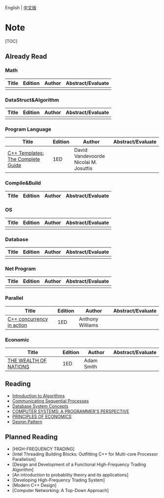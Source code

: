 English | [中文版](README_zh.md)

# Note

[TOC]



## Already Read

### Math

| Title | Edition | Author | Abstract/Evaluate |
| ----- | ------- | ------ | ----------------- |
|       |         |        |                   |

### DataStruct&Algorithm

| Title | Edition | Author | Abstract/Evaluate |
| ----- | ------- | ------ | ----------------- |
|       |         |        |                   |

### Program Language

| Title                                                    | Edition | Author                                   | Abstract/Evaluate |
| -------------------------------------------------------- | ------- | ---------------------------------------- | ----------------- |
| [C++ Templates: The Complete Guide](CPP_TEMPLATES/README.md) | 1ED     | David Vandevoorde<br>Nicolai M. Josuttis |                   |

### Compile&Build

| Title | Edition | Author | Abstract/Evaluate |
| ----- | ------- | ------ | ----------------- |

### OS

| Title | Edition | Author | Abstract/Evaluate |
| ----- | ------- | ------ | ----------------- |
|       |         |        |                   |

### Database

| Title | Edition | Author | Abstract/Evaluate |
| ----- | ------- | ------ | ----------------- |
|       |         |        |                   |

### Net Program

| Title | Edition | Author | Abstract/Evaluate |
| ----- | ------- | ------ | ----------------- |
|       |         |        |                   |

### Parallel

| Title                                                        | Edition | Author           | Abstract/Evaluate |
| ------------------------------------------------------------ | ------- | ---------------- | ----------------- |
| [C++ concurrency in action](CPP_CONCURRENCY_IN_ACTION/README.md) | 1ED     | Anthony Williams |                   |

### Economic

| Title                                   | Edition | Author  | Abstract/Evaluate              |
| ----------------------------------------- | ---- | --------- | ---------------------------------- |
| [THE WEALTH OF NATIONS](THE_WEALTH_OF_NATIONS/README.md) | 1ED     | Adam Smith |                   |



## Reading

- [Introduction to Algorithms](INTRODUCTION_TO_ALGORITHMS/README.md)
- [Communicating Sequential Processes](COMMUNICATING_SEQUENTIAL_PROCESSES/README.md)
- [Database System Concepts](DATABASE_SYSTEM_CONCEPTS/README.md)
- [COMPUTER SYSTEMS: A PROGRAMMER'S PERSPECTIVE](CSAPP/READM)
- [PRINCIPLES OF ECONOMICS](PRINCIPLES_OF_ECONOMICS/README.md)
- [Design Pattern](DESIGN_PATTERN/README.md)



## Planned Reading

- [HIGH-FREQUENCY TRADING]
- [Intel Threading Building Blocks: Outfitting C++ for Multi-core Processor Parallelism]
- [Design and Development of a Functional High-Frequency Trading Algorithm]
- [An introduction to probability theory and its applications]
- [Developing High-Frequency Trading System]
- [Modern C++ Design]
- [Computer Networking: A Top-Down Approach]